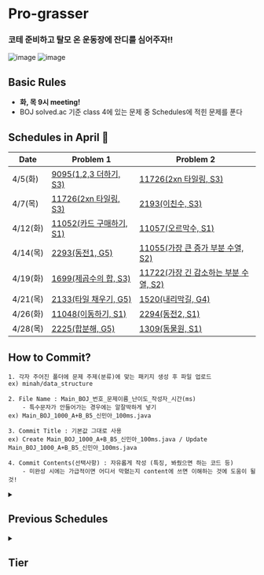# Pro-grasser
### 코테 준비하고 탈모 온 운동장에 잔디를 심어주자!!<br>
![image](https://user-images.githubusercontent.com/33835900/152555539-3aa1009d-1a3a-4e70-9950-0f76ca88afcc.png) ![image](https://user-images.githubusercontent.com/33835900/152556558-e8e62e94-93bc-445b-b1b0-a6e4f0371829.png)


## Basic Rules
- **화, 목 9시 meeting!**
- BOJ solved.ac 기준 class 4에 있는 문제 중 Schedules에 적힌 문제를 푼다

## Schedules in April 🌸  

|Date|Problem 1|Problem 2|
|----|--------|--------|
|4/5(화)|[9095(1,2,3 더하기, S3)](https://www.acmicpc.net/problem/9095)|[11726(2xn 타일링, S3)](https://www.acmicpc.net/problem/11726)|
|4/7(목)|[11726(2xn 타일링, S3)](https://www.acmicpc.net/problem/11727)|[2193(이친수, S3)](https://www.acmicpc.net/problem/2193)|
|4/12(화)|[11052(카드 구매하기, S1)](https://www.acmicpc.net/problem/11052)|[11057(오르막수, S1)](https://www.acmicpc.net/problem/11057)|
|4/14(목)|[2293(동전1, G5)](https://www.acmicpc.net/problem/2293)|[11055(가장 큰 증가 부분 수열, S2)](https://www.acmicpc.net/problem/11055)|
|4/19(화)|[1699(제곱수의 합, S3)](https://www.acmicpc.net/problem/1699)|[11722(가장 긴 감소하는 부분 수열, S2)](https://www.acmicpc.net/problem/11722)|
|4/21(목)|[2133(타일 채우기, G5)](https://www.acmicpc.net/problem/2133)|[1520(내리막길, G4)](https://www.acmicpc.net/problem/1520)|
|4/26(화)|[11048(이동하기, S1)](https://www.acmicpc.net/problem/11048)|[2294(동전2, S1)](https://www.acmicpc.net/problem/2294)|
|4/28(목)|[2225(합분해, G5)](https://www.acmicpc.net/problem/2225)|[1309(동물원, S1)](https://www.acmicpc.net/problem/1309)|

## How to Commit?
```
1. 각자 주어진 폴더에 문제 주제(분류)에 맞는 패키지 생성 후 파일 업로드
ex) minah/data_structure

2. File Name : Main_BOJ_번호_문제이름_난이도_작성자_시간(ms)
    - 특수문자가 안들어가는 경우에는 알잘딱하게 넣기
ex) Main_BOJ_1000_A+B_B5_신민아_100ms.java

3. Commit Title : 기본값 그대로 사용
ex) Create Main_BOJ_1000_A+B_B5_신민아_100ms.java / Update Main_BOJ_1000_A+B_B5_신민아_100ms.java

4. Commit Contents(선택사항) : 자유롭게 작성 (특징, 봐줬으면 하는 코드 등)
    - 미완성 시에는 가급적이면 어디서 막혔는지 content에 쓰면 이해하는 것에 도움이 될 것!
```

<details>
<summary><h2> Previous Schedules</summary>
    
<details>
<summary> March 🍏</summary>  
    
|Date|Problem 1|Problem 2| Problem 3|
|----|--------|--------|---------|
|3/3(목)|~~[1043(거짓말, G4)](https://www.acmicpc.net/problem/1043)~~|~~[1167(트리의지름, G3)](https://www.acmicpc.net/problem/1167)~~|~~[1238(파티, G3)](https://www.acmicpc.net/problem/1238)~~|
|3/8(화)|~~[1504(특정한최단경로, G4)](https://www.acmicpc.net/problem/1504)~~|~~[1865(웜홀, G3)](https://www.acmicpc.net/problem/1865)~~|~~[1916(최소비용구하기, G5)](https://www.acmicpc.net/problem/1916)~~|
|3/10(목)|~~[1918(후위 표기식, G3)](https://www.acmicpc.net/problem/1918)~~|~~[1967(트리의 지름, G4)](https://www.acmicpc.net/problem/1967)~~|~~[1991(트리순회, S1)](https://www.acmicpc.net/problem/1991)~~|
|3/15(화)|~~[2096(내려가기, G4)](https://www.acmicpc.net/problem/2096)~~|[2206(벽부수고이동하기, G4)](https://www.acmicpc.net/problem/2206)|~~[2263(트리의순회, G2)](https://www.acmicpc.net/problem/2263)~~|
|3/17(목)|[2638(치즈, G4)](https://www.acmicpc.net/problem/2638)|~~[5639(이진검색트리, G5)](https://www.acmicpc.net/problem/5639)~~|~~[9465(스티커, S1)](https://www.acmicpc.net/problem/9465)~~|
|3/22(화)|~~[9935(문자열 폭발, G4)](https://www.acmicpc.net/problem/9935)~~|[11404(플로이드, G4)](https://www.acmicpc.net/problem/11404)|~~[11660(구간합구하기5, S1)](https://www.acmicpc.net/problem/11660)~~|
|3/24(목)|~~[11779(최소비용구하기2, G3)](https://www.acmicpc.net/problem/11779)~~|~~[12851(숨바꼭질2, G5)](https://www.acmicpc.net/problem/12851)~~|[13172(Σ, G5)](https://www.acmicpc.net/problem/13172)|
|3/29(화)|~~[13549(숨바꼭질3, G5)](https://www.acmicpc.net/problem/13549)~~|[14502(연구소, G5)](https://www.acmicpc.net/problem/14502)|[14938(서강그라운드, G4)](https://www.acmicpc.net/problem/14938)|
|3/31(목)|[15686(치킨배달, G5)](https://www.acmicpc.net/problem/15686)|[17070(파이프옮기기1, G5)](https://www.acmicpc.net/problem/17070)|[17144(미세먼지안녕!, G4)](https://www.acmicpc.net/problem/17144)|
* 못 푼 사람들이 많은 문제만 취소선이 없음(개인별로 상이할 수 있으니 체크 필요)
</details>
    
<details>
<summary> February ❄️ </summary>
    
```
- 2022/02/08(Tues) : 구현, 문자열 - 6550번(부분 문자열), 14503번(로봇청소기), 18111(마인크래프트)
- 2022/02/10(Thur) : 자료구조(Stack, Queue) - 1158번(요세푸스 문제), 1874번(스택 수열), 1406(에디터)

- 2022/02/15(Tues) : LinkedList, Tree - 11725(트리의 부모 찾기) , 15903(카드 합체 놀이), 5567(결혼식)
- 2022/02/17(Thur) : 완전탐색 - 6603(로또), 14501(퇴사), 9663(N-Queen)

- 2022/02/22(Tues) : 탐욕알고리즘, 분할정복 - 2448(별 찍기-11), 2437(저울), 1946(신입 사원)
- 2022/02/24(Thur) : 백트래킹, 그래프 - 1759(암호 만들기), 18352(특정 거리의 도시 찾기), 5014(스타트링크)
```
</details>
    
</details>
    
<details>
<summary><h2>Tier</summary>
    <a href="https://solved.ac/minah741"><img src="http://mazassumnida.wtf/api/v2/generate_badge?boj=minah741" width=300px/></a>
    <a href="https://solved.ac/thwjd793"><img src="http://mazassumnida.wtf/api/v2/generate_badge?boj=thwjd793" width=300px/></a>
    <a href="https://solved.ac/sdyoon94"><img src="http://mazassumnida.wtf/api/v2/generate_badge?boj=sdyoon94" width=300px/></a>
    <a href="https://solved.ac/tjsals13"><img src="http://mazassumnida.wtf/api/v2/generate_badge?boj=tjsals13" width=300px/></a>
    <a href="https://solved.ac/seungyeon38"><img src="http://mazassumnida.wtf/api/v2/generate_badge?boj=seungyeon38" width=300px/></a>
    <a href="https://solved.ac/dlwotns1112"><img src="http://mazassumnida.wtf/api/v2/generate_badge?boj=dlwotns1112" width=300px/></a>
</details>
